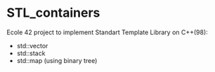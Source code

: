 # STL_containers

Ecole 42 project to implement Standart Template Library on C++(98):
- std::vector
- std::stack
- std::map (using binary tree)
